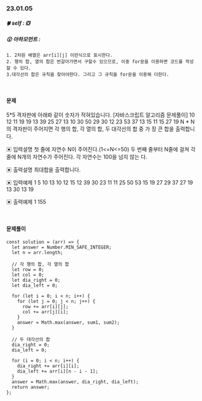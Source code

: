 ### 23.01.05

##### 🍀 self : ❎

##### 😮 아하모먼트 :

    1. 2차원 배열은 arr[i][j] 이런식으로 표시한다.
    2. 행의 합, 열의 합은 번갈아가면서 구할수 있으므로, 이중 for문을 이용하면 코드를 작성할 수 있다.
    3.대각선의 합은 규칙을 찾아야한다. 그리고 그 규칙을 for문을 이용해 더한다.

<br>

#### 문제

5*5 격자판에 아래롸 같이 숫자가 적혀있습니다.
[자바스크립트 알고리즘 문제풀이]
10 12 11 19 19
13 39 25 27 13
10 30 50 29 30
12 23 53 37 13
15 11 15 27 19
N * N의 격자판이 주어지면 각 행의 합, 각 열의 합, 두 대각선의 합 중 가 장 큰 합을 출력합니다.

▣ 입력설명
첫 줄에 자연수 N이 주어진다.(1<=N<=50)
두 번째 줄부터 N줄에 걸쳐 각 줄에 N개의 자연수가 주어진다. 각 자연수는 100을 넘지 않는 다.

▣ 출력설명
최대합을 출력합니다.

▣ 입력예제 1
5
10 13 10 12 15
12 39 30 23 11
11 25 50 53 15
19 27 29 37 27
19 13 30 13 19

▣ 출력예제 1
155

<br>

#### 문제풀이

```
const solution = (arr) => {
  let answer = Number.MIN_SAFE_INTEGER;
  let n = arr.length;

  // 각 행의 합, 각 열의 합
  let row = 0;
  let col = 0;
  let dia_right = 0;
  let dia_left = 0;

  for (let i = 0; i < n; i++) {
    for (let j = 0; j < n; j++) {
      row += arr[i][j];
      col += arr[j][i];
    }
    answer = Math.max(answer, sum1, sum2);
  }

  // 두 대각선의 합
  dia_right = 0;
  dia_left = 0;

  for (i = 0; i < n; i++) {
    dia_right += arr[i][i];
    dia_left += arr[i][n - i - 1];
  }
  answer = Math.max(answer, dia_right, dia_left);
  return answer;
};
```

